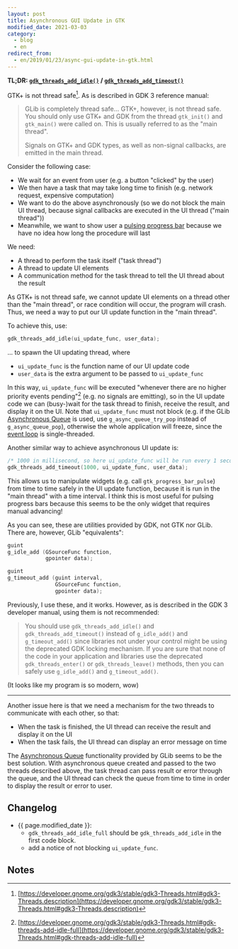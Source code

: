 ```yaml
---
layout: post
title: Asynchronous GUI Update in GTK
modified_date: 2021-03-03
category:
  - blog
  - en
redirect_from:
  - en/2019/01/23/async-gui-update-in-gtk.html
---
```


**TL;DR: [`gdk_threads_add_idle()`][gdk-threads-add-idle] / [`gdk_threads_add_timeout()`][gdk-threads-add-timeout]**

[gdk-threads-add-idle]: https://developer.gnome.org/gdk3/stable/gdk3-Threads.html#gdk-threads-add-idle
[gdk-threads-add-timeout]: https://developer.gnome.org/gdk3/stable/gdk3-Threads.html#gdk-threads-add-timeout

GTK+ is not thread safe[^1]. As is described in GDK 3 reference manual:

> GLib is completely thread safe... GTK+, however, is not thread safe. You should only use GTK+ and GDK from the thread `gtk_init()` and `gtk_main()` were called on. This is usually referred to as the "main thread".
>
> Signals on GTK+ and GDK types, as well as non-signal callbacks, are emitted in the main thread.

Consider the following case:

- We wait for an event from user (e.g. a button "clicked" by the user)
- We then have a task that may take long time to finish (e.g. network request, expensive computation)
- We want to do the above asynchronously (so we do not block the main UI thread, because signal callbacks are executed in the UI thread ("main thread"))
- Meanwhile, we want to show user a [pulsing progress bar][pulsing-progress-bar] because we have no idea how long the procedure will last

[pulsing-progress-bar]: https://developer.gnome.org/gtk3/stable/GtkProgressBar.html#gtk-progress-bar-pulse

We need:

- A thread to perform the task itself ("task thread")
- A thread to update UI elements
- A communication method for the task thread to tell the UI thread about the result

As GTK+ is not thread safe, we cannot update UI elements on a thread other than the "main thread", or race condition will occur, the program will crash. Thus, we need a way to put our UI update function in the "main thread".

To achieve this, use:

```c
gdk_threads_add_idle(ui_update_func, user_data);
```

... to spawn the UI updating thread, where

- `ui_update_func` is the function name of our UI update code
- `user_data` is the extra argument to be passed to `ui_update_func`

In this way, `ui_update_func` will be executed "whenever there are no higher priority events pending"[^2] (e.g. no signals are emitting), so in the UI update code we can (busy-)wait for the task thread to finish, receive the result, and display it on the UI. Note that `ui_update_func` must not block (e.g. if the GLib [Asynchronous Queue][async-queue] is used, use `g_async_queue_try_pop` instead of `g_async_queue_pop`), otherwise the whole application will freeze, since the [event loop][evloop] is single-threaded.

[evloop]: https://developer.gnome.org/glib/stable/glib-The-Main-Event-Loop.html

Another similar way to achieve asynchronous UI update is:

```c
/* 1000 in millisecond, so here ui_update_func will be run every 1 second */
gdk_threads_add_timeout(1000, ui_update_func, user_data);
```

This allows us to manipulate widgets (e.g. call `gtk_progress_bar_pulse`) from time to time safely in the UI update function, because it is run in the "main thread" with a time interval. I think this is most useful for pulsing progress bars because this seems to be the only widget that requires manual advancing!

As you can see, these are utilities provided by GDK, not GTK nor GLib. There are, however, GLib "equivalents":

```c
guint
g_idle_add (GSourceFunc function,
            gpointer data);

guint
g_timeout_add (guint interval,
               GSourceFunc function,
               gpointer data);
```

Previously, I use these, and it works. However, as is described in the GDK 3 developer manual, using them is not recommended:

> You should use `gdk_threads_add_idle()` and `gdk_threads_add_timeout()` instead of `g_idle_add()` and `g_timeout_add()` since libraries not under your control might be using the deprecated GDK locking mechanism. If you are sure that none of the code in your application and libraries use the deprecated `gdk_threads_enter()` or `gdk_threads_leave()` methods, then you can safely use `g_idle_add()` and `g_timeout_add()`.

(It looks like my program is so modern, wow)

---

Another issue here is that we need a mechanism for the two threads to communicate with each other, so that:

- When the task is finished, the UI thread can receive the result and display it on the UI
- When the task fails, the UI thread can display an error message on time

The [Asynchronous Queue][async-queue] functionality provided by GLib seems to be the best solution. With asynchronous queue created and passed to the two threads described above, the task thread can pass result or error through the queue, and the UI thread can check the queue from time to time in order to display the result or error to user.

[async-queue]: https://developer.gnome.org/glib/stable/glib-Asynchronous-Queues.html

## Changelog

- {{ page.modified_date }}:
  - `gdk_threads_add_idle_full` should be `gdk_threads_add_idle` in the first code block.
  - add a notice of not blocking `ui_update_func`.

## Notes

[^1]: [https://developer.gnome.org/gdk3/stable/gdk3-Threads.html#gdk3-Threads.description](https://developer.gnome.org/gdk3/stable/gdk3-Threads.html#gdk3-Threads.description)
[^2]: [https://developer.gnome.org/gdk3/stable/gdk3-Threads.html#gdk-threads-add-idle-full](https://developer.gnome.org/gdk3/stable/gdk3-Threads.html#gdk-threads-add-idle-full)
